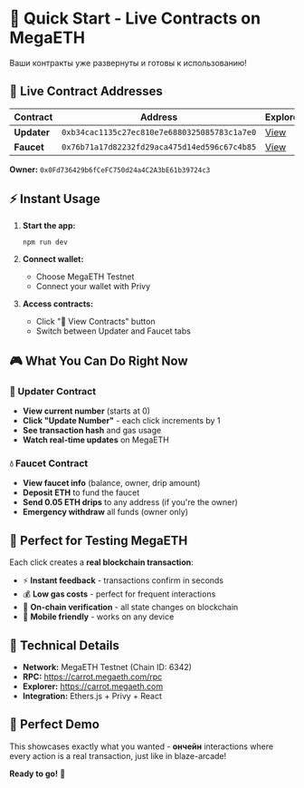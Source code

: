 # 🚀 Quick Start - Live Contracts on MegaETH

Ваши контракты уже развернуты и готовы к использованию!

## 📍 Live Contract Addresses

| Contract | Address | Explorer |
|----------|---------|----------|
| **Updater** | `0xb34cac1135c27ec810e7e6880325085783c1a7e0` | [View](https://carrot.megaeth.com/address/0xb34cac1135c27ec810e7e6880325085783c1a7e0) |
| **Faucet** | `0x76b71a17d82232fd29aca475d14ed596c67c4b85` | [View](https://carrot.megaeth.com/address/0x76b71a17d82232fd29aca475d14ed596c67c4b85) |

**Owner:** `0x0Fd736429b6fCeFC750d24a4C2A3bE61b39724c3`

## ⚡ Instant Usage

1. **Start the app:**
   ```bash
   npm run dev
   ```

2. **Connect wallet:**
   - Choose MegaETH Testnet
   - Connect your wallet with Privy

3. **Access contracts:**
   - Click "🔗 View Contracts" button
   - Switch between Updater and Faucet tabs

## 🎮 What You Can Do Right Now

### 🔢 Updater Contract
- **View current number** (starts at 0)
- **Click "Update Number"** - each click increments by 1
- **See transaction hash** and gas usage
- **Watch real-time updates** on MegaETH

### 💧 Faucet Contract  
- **View faucet info** (balance, owner, drip amount)
- **Deposit ETH** to fund the faucet
- **Send 0.05 ETH drips** to any address (if you're the owner)
- **Emergency withdraw** all funds (owner only)

## 🌟 Perfect for Testing MegaETH

Each click creates a **real blockchain transaction**:
- ⚡ **Instant feedback** - transactions confirm in seconds
- 💰 **Low gas costs** - perfect for frequent interactions  
- 🔗 **On-chain verification** - all state changes on blockchain
- 📱 **Mobile friendly** - works on any device

## 🔧 Technical Details

- **Network:** MegaETH Testnet (Chain ID: 6342)
- **RPC:** https://carrot.megaeth.com/rpc
- **Explorer:** https://carrot.megaeth.com
- **Integration:** Ethers.js + Privy + React

## 🎯 Perfect Demo

This showcases exactly what you wanted - **ончейн** interactions where every action is a real transaction, just like in blaze-arcade! 

**Ready to go!** 🚀